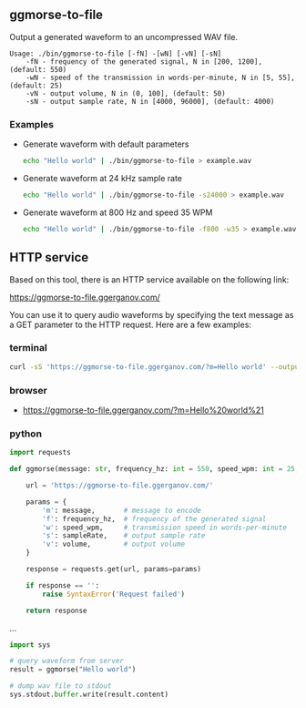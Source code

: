 ## ggmorse-to-file

Output a generated waveform to an uncompressed WAV file.

```
Usage: ./bin/ggmorse-to-file [-fN] -[wN] [-vN] [-sN]
    -fN - frequency of the generated signal, N in [200, 1200], (default: 550)
    -wN - speed of the transmission in words-per-minute, N in [5, 55], (default: 25)
    -vN - output volume, N in (0, 100], (default: 50)
    -sN - output sample rate, N in [4000, 96000], (default: 4000)
```

### Examples

- Generate waveform with default parameters

  ```bash
  echo "Hello world" | ./bin/ggmorse-to-file > example.wav
  ```

- Generate waveform at 24 kHz sample rate

  ```bash
  echo "Hello world" | ./bin/ggmorse-to-file -s24000 > example.wav
  ```

- Generate waveform at 800 Hz and speed 35 WPM

  ```bash
  echo "Hello world" | ./bin/ggmorse-to-file -f800 -w35 > example.wav
  ```


## HTTP service

Based on this tool, there is an HTTP service available on the following link:

https://ggmorse-to-file.ggerganov.com/

You can use it to query audio waveforms by specifying the text message as a GET parameter to the HTTP request. Here are a few examples:

### terminal

```bash
curl -sS 'https://ggmorse-to-file.ggerganov.com/?m=Hello world' --output hello.wav
```

### browser

-  https://ggmorse-to-file.ggerganov.com/?m=Hello%20world%21


### python

```python
import requests

def ggmorse(message: str, frequency_hz: int = 550, speed_wpm: int = 25, sampleRate: float = 4000, volume: int = 50):

    url = 'https://ggmorse-to-file.ggerganov.com/'

    params = {
        'm': message,       # message to encode
        'f': frequency_hz,  # frequency of the generated signal
        'w': speed_wpm,     # transmission speed in words-per-minute
        's': sampleRate,    # output sample rate
        'v': volume,        # output volume
    }

    response = requests.get(url, params=params)

    if response == '':
        raise SyntaxError('Request failed')

    return response

```

...

```python
import sys

# query waveform from server
result = ggmorse("Hello world")

# dump wav file to stdout
sys.stdout.buffer.write(result.content)

```
